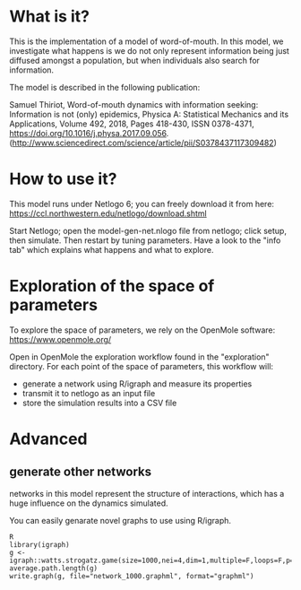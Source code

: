 # What is it?

This is the implementation of a model of word-of-mouth.
In this model, we investigate what happens is we do not only represent information being just diffused amongst a population, 
but when individuals also search for information.

The model is described in the following publication:

Samuel Thiriot, Word-of-mouth dynamics with information seeking: Information is not (only) epidemics,
Physica A: Statistical Mechanics and its Applications,
Volume 492, 2018, Pages 418-430,
ISSN 0378-4371,
https://doi.org/10.1016/j.physa.2017.09.056.
(http://www.sciencedirect.com/science/article/pii/S0378437117309482)


# How to use it?

This model runs under Netlogo 6; you can freely download it from here: https://ccl.northwestern.edu/netlogo/download.shtml

Start Netlogo; open the model-gen-net.nlogo file from netlogo; click setup, then simulate. 
Then restart by tuning parameters. Have a look to the "info tab" which explains what happens and what to explore.


# Exploration of the space of parameters

To explore the space of parameters, we rely on the OpenMole software: https://www.openmole.org/

Open in OpenMole the exploration workflow found in the "exploration" directory. 
For each point of the space of parameters, this workflow will:
* generate a network using R/igraph and measure its properties
* transmit it to netlogo as an input file
* store the simulation results into a CSV file 


# Advanced 

## generate other networks 

networks in this model represent the structure of interactions, which has a huge influence on the dynamics simulated. 

You can easily genarate novel graphs to use using R/igraph. 

    R
    library(igraph)
	g <- igraph::watts.strogatz.game(size=1000,nei=4,dim=1,multiple=F,loops=F,p=0.1)
	average.path.length(g)
	write.graph(g, file="network_1000.graphml", format="graphml")


